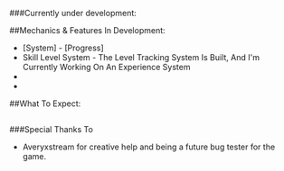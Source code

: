 ###Currently under development:

##Mechanics & Features In Development:
- [System] - [Progress]
- Skill Level System - The Level Tracking System Is Built, And I'm Currently Working On An Experience System 
- 
-

##What To Expect:



##


###Special Thanks To
- Averyxstream for creative help and being a future bug tester for the game.
